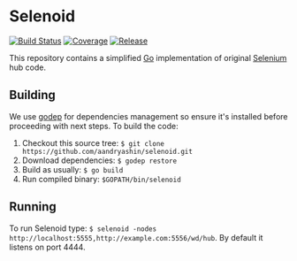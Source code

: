 # Selenoid
[![Build Status](https://travis-ci.org/aandryashin/selenoid.svg?branch=master)](https://travis-ci.org/aandryashin/selenoid)
[![Coverage](https://codecov.io/github/aandryashin/selenoid/coverage.svg)](https://codecov.io/gh/aandryashin/selenoid)
[![Release](https://img.shields.io/github/release/aandryashin/selenoid.svg)](https://github.com/aandryashin/selenoid/releases/latest)

This repository contains a simplified [Go](http://golang.org/) implementation of original [Selenium](http://github.com/SeleniumHQ/selenium) hub code.

## Building
We use [godep](https://github.com/tools/godep) for dependencies management so ensure it's installed before proceeding with next steps. To build the code:

1. Checkout this source tree: ```$ git clone https://github.com/aandryashin/selenoid.git```
2. Download dependencies: ```$ godep restore```
3. Build as usually: ```$ go build```
4. Run compiled binary: ```$GOPATH/bin/selenoid```

## Running
To run Selenoid type: ```$ selenoid -nodes http://localhost:5555,http://example.com:5556/wd/hub```. By default it listens on port 4444.
